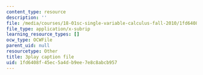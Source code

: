 ```yaml
---
content_type: resource
description: ''
file: /media/courses/18-01sc-single-variable-calculus-fall-2010/1fd6408f45ec5a4db9ee7e8c8abcb957_eHJuAByQf5A.vtt
file_type: application/x-subrip
learning_resource_types: []
ocw_type: OCWFile
parent_uid: null
resourcetype: Other
title: 3play caption file
uid: 1fd6408f-45ec-5a4d-b9ee-7e8c8abcb957
---
```

